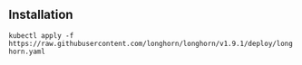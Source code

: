 ## Installation

```kubectl apply -f https://raw.githubusercontent.com/longhorn/longhorn/v1.9.1/deploy/longhorn.yaml```